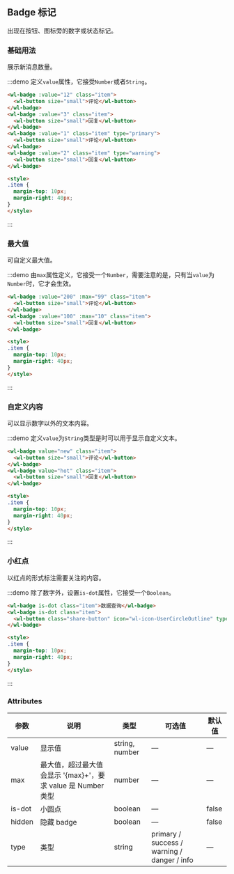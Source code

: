 ## Badge 标记

出现在按钮、图标旁的数字或状态标记。

### 基础用法
展示新消息数量。

:::demo 定义`value`属性，它接受`Number`或者`String`。

```html
<wl-badge :value="12" class="item">
  <wl-button size="small">评论</wl-button>
</wl-badge>
<wl-badge :value="3" class="item">
  <wl-button size="small">回复</wl-button>
</wl-badge>
<wl-badge :value="1" class="item" type="primary">
  <wl-button size="small">评论</wl-button>
</wl-badge>
<wl-badge :value="2" class="item" type="warning">
  <wl-button size="small">回复</wl-button>
</wl-badge>

<style>
.item {
  margin-top: 10px;
  margin-right: 40px;
}
</style>
```
:::

### 最大值
可自定义最大值。

:::demo 由`max`属性定义，它接受一个`Number`，需要注意的是，只有当`value`为`Number`时，它才会生效。

```html
<wl-badge :value="200" :max="99" class="item">
  <wl-button size="small">评论</wl-button>
</wl-badge>
<wl-badge :value="100" :max="10" class="item">
  <wl-button size="small">回复</wl-button>
</wl-badge>

<style>
.item {
  margin-top: 10px;
  margin-right: 40px;
}
</style>
```
:::

### 自定义内容
可以显示数字以外的文本内容。

:::demo 定义`value`为`String`类型是时可以用于显示自定义文本。

```html
<wl-badge value="new" class="item">
  <wl-button size="small">评论</wl-button>
</wl-badge>
<wl-badge value="hot" class="item">
  <wl-button size="small">回复</wl-button>
</wl-badge>

<style>
.item {
  margin-top: 10px;
  margin-right: 40px;
}
</style>
```
:::

### 小红点
以红点的形式标注需要关注的内容。

:::demo 除了数字外，设置`is-dot`属性，它接受一个`Boolean`。

```html
<wl-badge is-dot class="item">数据查询</wl-badge>
<wl-badge is-dot class="item">
  <wl-button class="share-button" icon="wl-icon-UserCircleOutline" type="primary"></wl-button>
</wl-badge>

<style>
.item {
  margin-top: 10px;
  margin-right: 40px;
}
</style>
```
:::

### Attributes
| 参数          | 说明            | 类型            | 可选值                 | 默认值   |
|------------- |---------------- |---------------- |---------------------- |-------- |
| value        | 显示值           | string, number  |          —            |    —    |
| max          | 最大值，超过最大值会显示 '{max}+'，要求 value 是 Number 类型    | number  |         —              |     —    |
| is-dot       | 小圆点           | boolean         |         —             |  false  |
| hidden       | 隐藏 badge       | boolean         |         —             |  false  |
| type         | 类型             | string          | primary / success / warning / danger / info |    —    |
